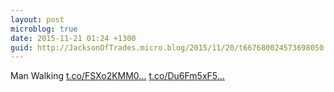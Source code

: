 ```yaml
---
layout: post
microblog: true
date: 2015-11-21 01:24 +1300
guid: http://JacksonOfTrades.micro.blog/2015/11/20/t667680024573698050.html
---
```

Man Walking [t.co/FSXo2KMM0...](https://t.co/FSXo2KMM0h) [t.co/Du6Fm5xF5...](https://t.co/Du6Fm5xF51)
